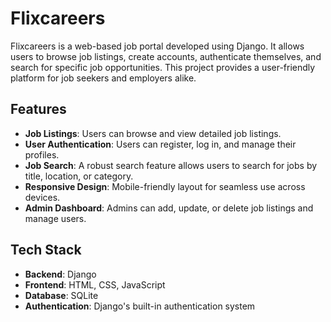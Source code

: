 # Flixcareers

Flixcareers is a web-based job portal developed using Django. It allows users to browse job listings, create accounts, authenticate themselves, and search for specific job opportunities. This project provides a user-friendly platform for job seekers and employers alike.

## Features

- **Job Listings**: Users can browse and view detailed job listings.
- **User Authentication**: Users can register, log in, and manage their profiles.
- **Job Search**: A robust search feature allows users to search for jobs by title, location, or category.
- **Responsive Design**: Mobile-friendly layout for seamless use across devices.
- **Admin Dashboard**: Admins can add, update, or delete job listings and manage users.

## Tech Stack

- **Backend**: Django
- **Frontend**: HTML, CSS, JavaScript
- **Database**: SQLite 
- **Authentication**: Django's built-in authentication system
